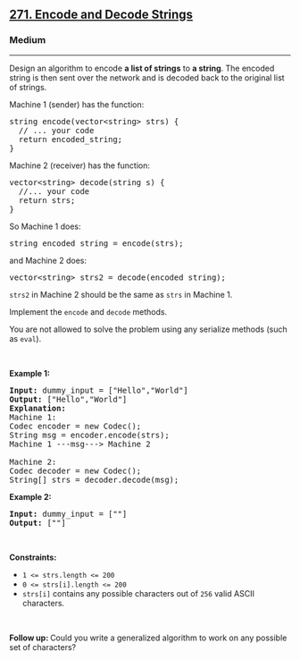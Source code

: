 <h2><a href="https://leetcode.com/problems/encode-and-decode-strings/">271. Encode and Decode Strings</a></h2><h3>Medium</h3><hr><div><p>Design an algorithm to encode <b>a list of strings</b> to <b>a string</b>. The encoded string is then sent over the network and is decoded back to the original list of strings.</p>

<p>Machine 1 (sender) has the function:</p>

<pre style="position: relative;">string encode(vector&lt;string&gt; strs) {
  // ... your code
  return encoded_string;
}<div class="open_grepper_editor" title="Edit &amp; Save To Grepper"></div></pre>
Machine 2 (receiver) has the function:

<pre style="position: relative;">vector&lt;string&gt; decode(string s) {
  //... your code
  return strs;
}
<div class="open_grepper_editor" title="Edit &amp; Save To Grepper"></div></pre>

<p>So Machine 1 does:</p>

<pre style="position: relative;">string encoded_string = encode(strs);
<div class="open_grepper_editor" title="Edit &amp; Save To Grepper"></div></pre>

<p>and Machine 2 does:</p>

<pre style="position: relative;">vector&lt;string&gt; strs2 = decode(encoded_string);
<div class="open_grepper_editor" title="Edit &amp; Save To Grepper"></div></pre>

<p><code>strs2</code> in Machine 2 should be the same as <code>strs</code> in Machine 1.</p>

<p>Implement the <code>encode</code> and <code>decode</code> methods.</p>

<p>You are not allowed to&nbsp;solve the problem using any serialize methods (such as <code>eval</code>).</p>

<p>&nbsp;</p>
<p><strong>Example 1:</strong></p>

<pre style="position: relative;"><strong>Input:</strong> dummy_input = ["Hello","World"]
<strong>Output:</strong> ["Hello","World"]
<strong>Explanation:</strong>
Machine 1:
Codec encoder = new Codec();
String msg = encoder.encode(strs);
Machine 1 ---msg---&gt; Machine 2

Machine 2:
Codec decoder = new Codec();
String[] strs = decoder.decode(msg);
<div class="open_grepper_editor" title="Edit &amp; Save To Grepper"></div></pre>

<p><strong>Example 2:</strong></p>

<pre style="position: relative;"><strong>Input:</strong> dummy_input = [""]
<strong>Output:</strong> [""]
<div class="open_grepper_editor" title="Edit &amp; Save To Grepper"></div></pre>

<p>&nbsp;</p>
<p><strong>Constraints:</strong></p>

<ul>
	<li><code>1 &lt;= strs.length &lt;= 200</code></li>
	<li><code>0 &lt;= strs[i].length &lt;= 200</code></li>
	<li><code>strs[i]</code> contains any possible characters out of <code>256</code> valid ASCII characters.</li>
</ul>

<p>&nbsp;</p>
<p><strong>Follow up: </strong>Could you write a generalized algorithm to work on any possible set of characters?</p>
</div>